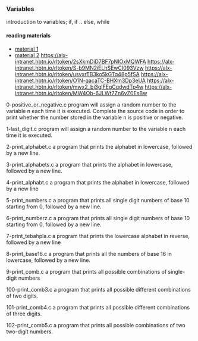 ### Variables

introduction to variables; if, if .. else, while

#### reading materials

 * [material 1](https://alx-intranet.hbtn.io/rltoken/PkAydT3D9u5pN3nPCAlNZQ)
* [material 2](https://alx-intranet.hbtn.io/rltoken/58ThnAAxwJv5s_ceKMMPhw)
https://alx-intranet.hbtn.io/rltoken/2sXkmDiD7BF7pNIOxMQWFA
https://alx-intranet.hbtn.io/rltoken/S-b9MN2iELhSEwCI093Vzw
https://alx-intranet.hbtn.io/rltoken/usvxrTB3ko5kGTq48p5fSA
https://alx-intranet.hbtn.io/rltoken/O1N-qacaTC-BHXm3Dp3eUA
https://alx-intranet.hbtn.io/rltoken/mwx2_bj3gIFEgCqdwdTp4w
https://alx-intranet.hbtn.io/rltoken/MW4Ob-6JLWt7Zn6vZ0EsBw

0-positive_or_negative.c
program will assign a random number to the variable n each time it is executed. Complete the source code in order to print whether the number stored in the variable n is positive or negative.

1-last_digit.c
 program will assign a random number to the variable n each time it is executed.

2-print_alphabet.c
a program that prints the alphabet in lowercase, followed by a new line.

3-print_alphabets.c
 a program that prints the alphabet in lowercase, followed by a new line. 

4-print_alphabt.c
 a program that prints the alphabet in lowercase, followed by a new line

5-print_numbers.c
a program that prints all single digit numbers of base 10 starting from 0, followed by a new line.

6-print_numberz.c
 a program that prints all single digit numbers of base 10 starting from 0, followed by a new line.

7-print_tebahpla.c
a program that prints the lowercase alphabet in reverse, followed by a new line

8-print_base16.c
a program that prints all the numbers of base 16 in lowercase, followed by a new line.

9-print_comb.c
a program that prints all possible combinations of single-digit numbers

100-print_comb3.c
a program that prints all possible different combinations of two digits.

101-print_comb4.c
a program that prints all possible different combinations of three digits.

102-print_comb5.c
a program that prints all possible combinations of two two-digit numbers.
